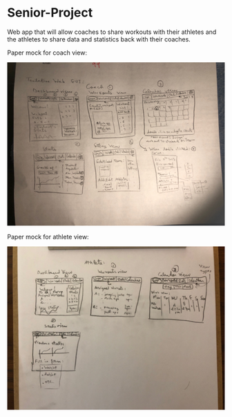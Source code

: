 # Senior-Project
Web app that will allow coaches to share workouts with their athletes and the athletes to share data and statistics back with their coaches.

Paper mock for coach view:

![alt text](coachview.jpeg)

Paper mock for athlete view:

![alt text](athleteview.jpeg)
